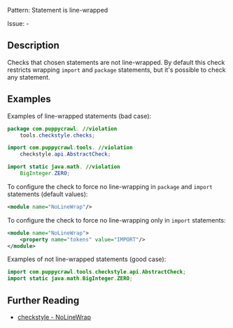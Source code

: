 Pattern: Statement is line-wrapped

Issue: -

## Description

Checks that chosen statements are not line-wrapped. By default this check restricts wrapping `import` and `package` statements, but it's possible to check any statement. 

## Examples

Examples of line-wrapped statements (bad case):

```java
package com.puppycrawl. //violation
    tools.checkstyle.checks;

import com.puppycrawl.tools. //violation
    checkstyle.api.AbstractCheck;

import static java.math. //violation
    BigInteger.ZERO;
```


To configure the check to force no line-wrapping in `package` and `import` statements (default values): 

```xml
<module name="NoLineWrap"/>
```


To configure the check to force no line-wrapping only in `import` statements:

```xml
<module name="NoLineWrap">
    <property name="tokens" value="IMPORT"/>
</module>
```


Examples of not line-wrapped statements (good case): 

```java
import com.puppycrawl.tools.checkstyle.api.AbstractCheck;
import static java.math.BigInteger.ZERO;
```


## Further Reading

* [checkstyle - NoLineWrap](http://checkstyle.sourceforge.net/config_whitespace.html#NoLineWrap)
